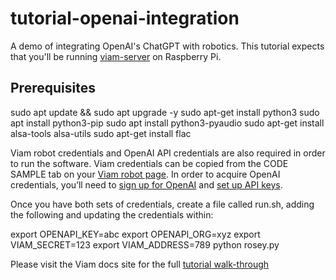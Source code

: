 # tutorial-openai-integration

A demo of integrating OpenAI's ChatGPT with robotics. 
This tutorial expects that you'll be running [viam-server](https://docs.viam.com/) on Raspberry Pi.

## Prerequisites

sudo apt update && sudo apt upgrade -y
sudo apt-get install python3
sudo apt install python3-pip
sudo apt install python3-pyaudio
sudo apt-get install alsa-tools alsa-utils
sudo apt-get install flac

 Viam robot credentials and OpenAI API credentials are also required in order to run the software. Viam credentials can be copied from the CODE SAMPLE tab on your [Viam robot page](https://app.viam.com). In order to acquire OpenAI credentials, you’ll need to [sign up for OpenAI](https://openai.com/api/) and [set up API keys](https://platform.openai.com/account/api-keys).

Once you have both sets of credentials, create a file called run.sh, adding the following and updating the credentials within:

export OPENAPI_KEY=abc
export OPENAPI_ORG=xyz
export VIAM_SECRET=123
export VIAM_ADDRESS=789
python rosey.py

Please visit the Viam docs site for the full [tutorial walk-through](http://docs.viam.com/tutorials/integrating-viam-with-openai/)
